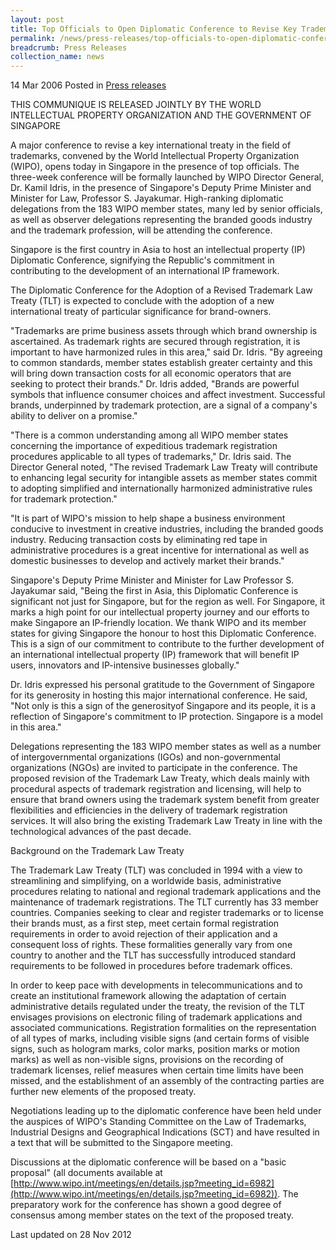 ```yaml
---
layout: post
title: Top Officials to Open Diplomatic Conference to Revise Key Trademark Treaty in Singapore
permalink: /news/press-releases/top-officials-to-open-diplomatic-conference-to-revise-key-trademark-treaty-in-singapore_1
breadcrumb: Press Releases
collection_name: news
---
```


14 Mar 2006 Posted in [Press releases](/news/press-releases)




THIS COMMUNIQUE IS RELEASED JOINTLY BY THE WORLD INTELLECTUAL PROPERTY ORGANIZATION AND THE GOVERNMENT OF SINGAPORE

A major conference to revise a key international treaty in the field of trademarks, convened by the World Intellectual Property Organization (WIPO), opens today in Singapore in the presence of top officials. The three-week conference will be formally launched by WIPO Director General, Dr. Kamil Idris, in the presence of Singapore's Deputy Prime Minister and Minister for Law, Professor S. Jayakumar. High-ranking diplomatic delegations from the 183 WIPO member states, many led by senior officials, as well as observer delegations representing the branded goods industry and the trademark profession, will be attending the conference.

Singapore is the first country in Asia to host an intellectual property (IP) Diplomatic Conference, signifying the Republic's commitment in contributing to the development of an international IP framework.

The Diplomatic Conference for the Adoption of a Revised Trademark Law Treaty (TLT) is expected to conclude with the adoption of a new international treaty of particular significance for brand-owners.

"Trademarks are prime business assets through which brand ownership is ascertained. As trademark rights are secured through registration, it is important to have harmonized rules in this area," said Dr. Idris. "By agreeing to common standards, member states establish greater certainty and this will bring down transaction costs for all economic operators that are seeking to protect their brands." Dr. Idris added, "Brands are powerful symbols that influence consumer choices and affect investment. Successful brands, underpinned by trademark protection, are a signal of a company's ability to deliver on a promise."

"There is a common understanding among all WIPO member states concerning the importance of expeditious trademark registration procedures applicable to all types of trademarks," Dr. Idris said. The Director General noted, "The revised Trademark Law Treaty will contribute to enhancing legal security for intangible assets as member states commit to adopting simplified and internationally harmonized administrative rules for trademark protection."

"It is part of WIPO's mission to help shape a business environment conducive to investment in creative industries, including the branded goods industry. Reducing transaction costs by eliminating red tape in administrative procedures is a great incentive for international as well as domestic businesses to develop and actively market their brands."

Singapore's Deputy Prime Minister and Minister for Law Professor S. Jayakumar said, "Being the first in Asia, this Diplomatic Conference is significant not just for Singapore, but for the region as well. For Singapore, it marks a high point for our intellectual property journey and our efforts to make Singapore an IP-friendly location. We thank WIPO and its member states for giving Singapore the honour to host this Diplomatic Conference. This is a sign of our commitment to contribute to the further development of an international intellectual property (IP) framework that will benefit IP users, innovators and IP-intensive businesses globally."

Dr. Idris expressed his personal gratitude to the Government of Singapore for its generosity in hosting this major international conference. He said, "Not only is this a sign of the generosityof Singapore and its people, it is a reflection of Singapore's commitment to IP protection. Singapore is a model in this area."

Delegations representing the 183 WIPO member states as well as a number of intergovernmental organizations (IGOs) and non-governmental organizations (NGOs) are invited to participate in the conference. The proposed revision of the Trademark Law Treaty, which deals mainly with procedural aspects of trademark registration and licensing, will help to ensure that brand owners using the trademark system benefit from greater flexibilities and efficiencies in the delivery of trademark registration services. It will also bring the existing Trademark Law Treaty in line with the technological advances of the past decade.

Background on the Trademark Law Treaty 

The Trademark Law Treaty (TLT) was concluded in 1994 with a view to streamlining and simplifying, on a worldwide basis, administrative procedures relating to national and regional trademark applications and the maintenance of trademark registrations. The TLT currently has 33 member countries. Companies seeking to clear and register trademarks or to license their brands must, as a first step, meet certain formal registration requirements in order to avoid rejection of their application and a consequent loss of rights. These formalities generally vary from one country to another and the TLT has successfully introduced standard requirements to be followed in procedures before trademark offices.

In order to keep pace with developments in telecommunications and to create an institutional framework allowing the adaptation of certain administrative details regulated under the treaty, the revision of the TLT envisages provisions on electronic filing of trademark applications and associated communications. Registration formalities on the representation of all types of marks, including visible signs (and certain forms of visible signs, such as hologram marks, color marks, position marks or motion marks) as well as non-visible signs, provisions on the recording of trademark licenses, relief measures when certain time limits have been missed, and the establishment of an assembly of the contracting parties are further new elements of the proposed treaty.

Negotiations leading up to the diplomatic conference have been held under the auspices of WIPO's Standing Committee on the Law of Trademarks, Industrial Designs and Geographical Indications (SCT) and have resulted in a text that will be submitted to the Singapore meeting.

Discussions at the diplomatic conference will be based on a "basic proposal" (all documents available at [http://www.wipo.int/meetings/en/details.jsp?meeting_id=6982](http://www.wipo.int/meetings/en/details.jsp?meeting_id=6982)). The preparatory work for the conference has shown a good degree of consensus among member states on the text of the proposed treaty.

<p class="right-side-updated">Last updated on 28 Nov 2012</p>
